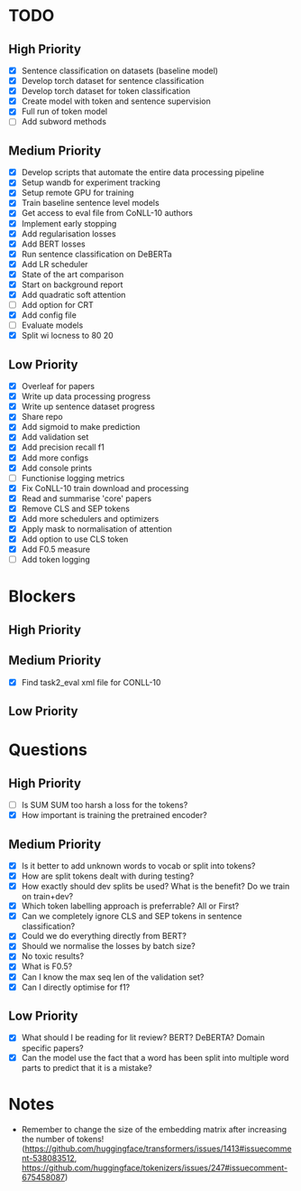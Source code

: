 # TODO

## High Priority

- [X] Sentence classification on datasets (baseline model)
- [X] Develop torch dataset for sentence classification
- [X] Develop torch dataset for token classification
- [X] Create model with token and sentence supervision
- [X] Full run of token model
- [ ] Add subword methods

## Medium Priority

- [X] Develop scripts that automate the entire data processing pipeline
- [X] Setup wandb for experiment tracking
- [X] Setup remote GPU for training
- [X] Train baseline sentence level models
- [X] Get access to eval file from CoNLL-10 authors
- [X] Implement early stopping
- [X] Add regularisation losses
- [X] Add BERT losses
- [X] Run sentence classification on DeBERTa
- [X] Add LR scheduler
- [X] State of the art comparison
- [X] Start on background report
- [X] Add quadratic soft attention
- [ ] Add option for CRT
- [X] Add config file
- [ ] Evaluate models
- [X] Split wi locness to 80 20

## Low Priority

- [X] Overleaf for papers
- [X] Write up data processing progress
- [X] Write up sentence dataset progress
- [X] Share repo
- [X] Add sigmoid to make prediction
- [X] Add validation set
- [X] Add precision recall f1
- [X] Add more configs
- [X] Add console prints
- [ ] Functionise logging metrics
- [X] Fix CoNLL-10 train download and processing
- [X] Read and summarise 'core' papers
- [X] Remove CLS and SEP tokens
- [X] Add more schedulers and optimizers
- [X] Apply mask to normalisation of attention
- [X] Add option to use CLS token
- [X] Add F0.5 measure
- [ ] Add token logging

# Blockers

## High Priority


## Medium Priority

- [X] Find task2_eval xml file for CONLL-10 

## Low Priority


# Questions

## High Priority

- [ ] Is SUM SUM too harsh a loss for the tokens?
- [X] How important is training the pretrained encoder?

## Medium Priority

- [X] Is it better to add unknown words to vocab or split into tokens?
- [X] How are split tokens dealt with during testing?
- [X] How exactly should dev splits be used? What is the benefit? Do we train on train+dev?
- [X] Which token labelling approach is preferrable? All or First?
- [X] Can we completely ignore CLS and SEP tokens in sentence classification?
- [X] Could we do everything directly from BERT?
- [X] Should we normalise the losses by batch size?
- [X] No toxic results?
- [X] What is F0.5?
- [X] Can I know the max seq len of the validation set?
- [X] Can I directly optimise for f1?

## Low Priority

- [X] What should I be reading for lit review? BERT? DeBERTA? Domain specific papers?
- [X] Can the model use the fact that a word has been split into multiple word parts to predict that it is a mistake?

# Notes

- Remember to change the size of the embedding matrix after increasing the number of tokens! (https://github.com/huggingface/transformers/issues/1413#issuecomment-538083512, https://github.com/huggingface/tokenizers/issues/247#issuecomment-675458087)
